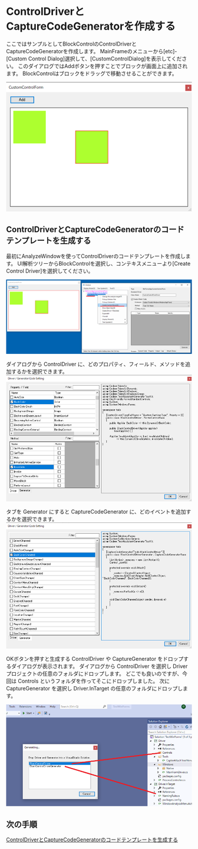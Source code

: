 # ControlDriverとCaptureCodeGeneratorを作成する

ここではサンプルとしてBlockControlのControlDriverとCaptureCodeGeneratorを作成します。
MainFrameのメニューから[etc]-[Custom Control Dialog]選択して、[CustomControlDialog]を表示してください。
このダイアログではAddボタンを押すことでブロックが画面上に追加されます。
BlockControlはブロックをドラッグで移動させることができます。

![ControlDriver.BlockControl.png](../Img/ControlDriver.BlockControl.png)

## ControlDriverとCaptureCodeGeneratorのコードテンプレートを生成する

最初にAnalyzeWindowを使ってControlDriverのコードテンプレートを作成します。
UI解析ツリーからBlockControlを選択し、コンテキスメニューより[Create Control Driver]を選択してください。

![ControlDriver.CreateControlDriver.png](../Img/ControlDriver.CreateControlDriver.png)

ダイアログから ControlDriver に、どのプロパティ、フィールド、メソッドを追加するかを選択できます。
![DriverCodeSetting.png](../Img/DriverCodeSetting.png)

タブを Generator にすると CaptureCodeGenerator に、どのイベントを追加するかを選択できます。
![GeneratorCodeSetting.png](../Img/GeneratorCodeSetting.png)

OKボタンを押すと生成する ControlDriver や CaptureGenerator をドロップするダイアログが表示されます。
ダイアログから ControlDriver を選択し Driver プロジェクトの任意のフォルダにドロップします。
どこでも良いのですが、今回は Controls というフォルダを作ってそこにドロップしました。
次に CaptureGenerator を選択し Driver.InTarget の任意のフォルダにドロップします。

![ControlDriver.CreateControlDriver.Drop.png](../Img/ControlDriver.CreateControlDriver.Drop.png)

## 次の手順
[ControlDriverとCaptureCodeGeneratorのコードテンプレートを生成する](ControlDriver1.md)

